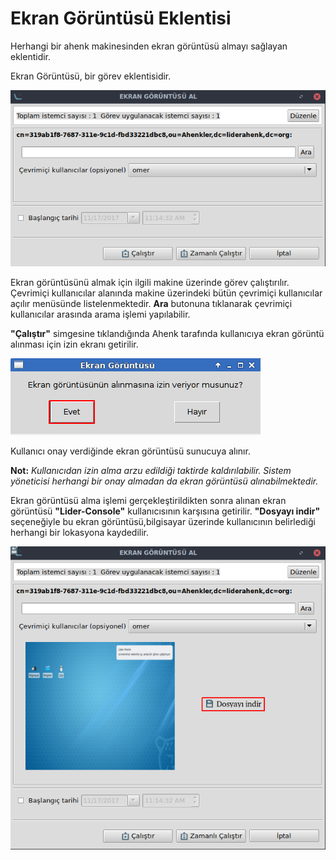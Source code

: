 # Ekran Görüntüsü Eklentisi

Herhangi bir ahenk makinesinden ekran görüntüsü almayı sağlayan eklentidir.

Ekran Görüntüsü, bir görev eklentisidir.

![Screenshot](images/screenshot.png)

Ekran görüntüsünü almak için ilgili makine üzerinde  görev çalıştırılır. Çevrimiçi kullanıcılar alanında makine üzerindeki bütün çevrimiçi kullanıcılar açılır menüsünde listelenmektedir. **Ara** butonuna tıklanarak çevrimiçi kullanıcılar arasında arama işlemi yapılabilir.

**"Çalıştır"** simgesine tıklandığında Ahenk tarafında kullanıcıya ekran görüntü alınması için izin ekranı getirilir.

![Screenshot Ahenk Izin](images/screenshot-izin.png)

Kullanıcı onay verdiğinde ekran görüntüsü sunucuya alınır.

**Not:** *Kullanıcıdan izin alma arzu edildiği taktirde kaldırılabilir. Sistem yöneticisi herhangi bir onay almadan da ekran görüntüsü alınabilmektedir.*

Ekran görüntüsü alma işlemi gerçekleştirildikten sonra alınan ekran görüntüsü **"Lider-Console"** kullanıcısının karşısına getirilir. **"Dosyayı indir"** seçeneğiyle bu ekran görüntüsü,bilgisayar üzerinde kullanıcının belirlediği herhangi bir lokasyona kaydedilir.

![Screenshot Sonuc](images/screenshot-sonuc.png)